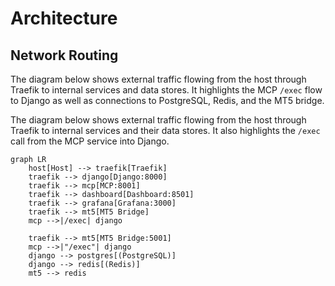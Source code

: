 # Architecture

## Network Routing

The diagram below shows external traffic flowing from the host through Traefik to internal services
and data stores. It highlights the MCP `/exec` flow to Django as well as connections to PostgreSQL,
Redis, and the MT5 bridge.

The diagram below shows external traffic flowing from the host through Traefik to internal services and their data stores. It also highlights the `/exec` call from the MCP service into Django.


```mermaid
graph LR
    host[Host] --> traefik[Traefik]
    traefik --> django[Django:8000]
    traefik --> mcp[MCP:8001]
    traefik --> dashboard[Dashboard:8501]
    traefik --> grafana[Grafana:3000]
    traefik --> mt5[MT5 Bridge]
    mcp -->|/exec| django

    traefik --> mt5[MT5 Bridge:5001]
    mcp -->|"/exec"| django
    django --> postgres[(PostgreSQL)]
    django --> redis[(Redis)]
    mt5 --> redis
```

